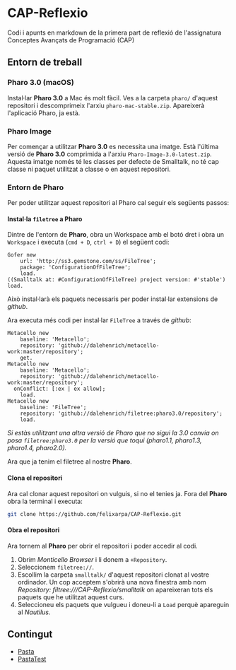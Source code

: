 # CAP-Reflexio

Codi i apunts en markdown de la primera part de reflexió de l'assignatura Conceptes Avançats de Programació (CAP)

## Entorn de treball

### Pharo 3.0 (macOS)

Instal·lar **Pharo 3.0** a Mac és molt fàcil. Ves a la carpeta `pharo/` d'aquest repositori i descomprimeix l'arxiu `pharo-mac-stable.zip`. Apareixerà l'aplicació Pharo, ja està.

### Pharo Image

Per començar a utilitzar **Pharo 3.0** es necessita una imatge. Està l'última versió de **Pharo 3.0** comprimida a l'arxiu `Pharo-Image-3.0-latest.zip`. Aquesta imatge només té les classes per defecte de Smalltalk, no té cap classe ni paquet utilitzat a classe o en aquest repositori.

### Entorn de Pharo

Per poder utilitzar aquest repositori al Pharo cal seguir els següents passos:

#### Instal·la `filetree` a Pharo

Dintre de l'entorn de **Pharo**, obra un Workspace amb el botó dret i obra un `Workspace` i executa (`cmd + D`, `ctrl + D`) el següent codi:

```smalltalk
Gofer new
    url: 'http://ss3.gemstone.com/ss/FileTree';
    package: 'ConfigurationOfFileTree';
    load.
((Smalltalk at: #ConfigurationOfFileTree) project version: #'stable') load.
```

Això instal·larà els paquets necessaris per poder instal·lar extensions de *github*.

Ara executa més codi per instal·lar `FileTree` a través de *github*:

```smalltalk
Metacello new
    baseline: 'Metacello';
    repository: 'github://dalehenrich/metacello-work:master/repository';
    get.
Metacello new
    baseline: 'Metacello';
    repository: 'github://dalehenrich/metacello-work:master/repository';
  onConflict: [:ex | ex allow];
    load.
Metacello new
    baseline: 'FileTree';
    repository: 'github://dalehenrich/filetree:pharo3.0/repository';
    load.
```

*Si estàs utilitzant una altra versió de Pharo que no sigui la 3.0 canvia on posa `filetree:pharo3.0` per la versió que toqui (pharo1.1, pharo1.3, pharo1.4, pharo2.0).*

Ara que ja tenim el filetree al nostre **Pharo**.

#### Clona el repositori

Ara cal clonar aquest repositori on vulguis, si no el tenies ja. Fora del **Pharo** obra la terminal i executa:

```bash
git clone https://github.com/felixarpa/CAP-Reflexio.git
```

#### Obra el repositori

Ara tornem al **Pharo** per obrir el repositori i poder accedir al codi.

1. Obrim *Monticello Browser* i li donem a `+Repository`.
2. Seleccionem `filetree://`.
3. Escollim la carpeta `smalltalk/` d'aquest repositori clonat al vostre ordinador. Un cop acceptem s'obrirà una nova finestra amb nom *Repository: filtree://<path>/CAP-Reflexio/smalltalk* on apareixeran tots els paquets que he utilitzat aquest curs.
4. Seleccioneu els paquets que vulgueu i doneu-li a `Load` perquè apareguin al *Nautilus*.

## Contingut

- [Pasta](https://github.com/felixarpa/CAP-Reflexio/tree/master/smalltalk/Pasta.package/Pasta.class)
- [PastaTest](https://github.com/felixarpa/CAP-Reflexio/tree/master/smalltalk/Pasta.package/PastaTest.class)
